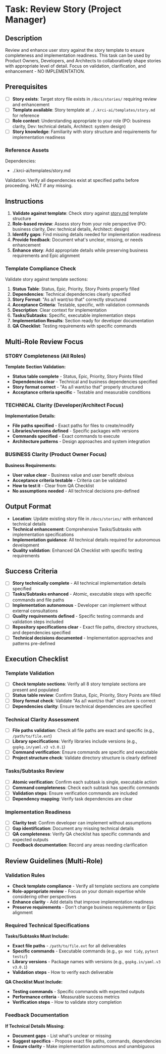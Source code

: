 # Task: Review Story (Project Manager)

## Description

Review and enhance user story against the story template to ensure completeness and implementation readiness. This task can be used by Product Owners, Developers, and Architects to collaboratively shape stories with appropriate level of detail. Focus on validation, clarification, and enhancement - NO IMPLEMENTATION.

## Prerequisites

- [ ] **Story exists**: Target story file exists in `/docs/stories/` requiring review and enhancement
- [ ] **Template available**: Story template at `./.krci-ai/templates/story.md` for reference
- [ ] **Role context**: Understanding appropriate to your role (PO: business clarity, Dev: technical details, Architect: system design)
- [ ] **Story knowledge**: Familiarity with story structure and requirements for implementation readiness

### Reference Assets

Dependencies:

- ./.krci-ai/templates/story.md

Validation: Verify all dependencies exist at specified paths before proceeding. HALT if any missing.

## Instructions

1. **Validate against template**: Check story against [story.md](./.krci-ai/templates/story.md) template structure
2. **Role-based review**: Assess story from your role perspective (PO: business clarity, Dev: technical details, Architect: design)
3. **Identify gaps**: Find missing details needed for implementation readiness
4. **Provide feedback**: Document what's unclear, missing, or needs enhancement
5. **Enhance story**: Add appropriate details while preserving business requirements and Epic alignment

### Template Compliance Check

Validate story against template sections:

1. **Status Table**: Status, Epic, Priority, Story Points properly filled
2. **Dependencies**: Technical dependencies clearly specified
3. **Story Format**: "As a/I want/so that" correctly structured
4. **Acceptance Criteria**: Testable, specific, with validation commands
5. **Description**: Clear context for implementation
6. **Tasks/Subtasks**: Specific, executable implementation steps
7. **Implementation Results**: Section ready for developer documentation
8. **QA Checklist**: Testing requirements with specific commands

## Multi-Role Review Focus

### STORY Completeness (All Roles)

**Template Section Validation:**

- **Status table complete** - Status, Epic, Priority, Story Points filled
- **Dependencies clear** - Technical and business dependencies specified
- **Story format correct** - "As a/I want/so that" properly structured
- **Acceptance criteria specific** - Testable and measurable conditions

### TECHNICAL Clarity (Developer/Architect Focus)

**Implementation Details:**

- **File paths specified** - Exact paths for files to create/modify
- **Libraries/versions defined** - Specific packages with versions
- **Commands specified** - Exact commands to execute
- **Architecture patterns** - Design approaches and system integration

### BUSINESS Clarity (Product Owner Focus)

**Business Requirements:**

- **User value clear** - Business value and user benefit obvious
- **Acceptance criteria testable** - Criteria can be validated
- **How to test it** - Clear from QA Checklist
- **No assumptions needed** - All technical decisions pre-defined

## Output Format

- **Location**: Update existing story file in `/docs/stories/` with enhanced technical details
- **Technical enhancement**: Comprehensive Tasks/Subtasks with implementation specifications
- **Implementation guidance**: All technical details required for autonomous development
- **Quality validation**: Enhanced QA Checklist with specific testing requirements

## Success Criteria

- [ ] **Story technically complete** - All technical implementation details specified
- [ ] **Tasks/Subtasks enhanced** - Atomic, executable steps with specific commands and file paths
- [ ] **Implementation autonomous** - Developer can implement without external consultations
- [ ] **Quality requirements defined** - Specific testing commands and validation steps included
- [ ] **Repository specifications clear** - Exact file paths, directory structures, and dependencies specified
- [ ] **Technical decisions documented** - Implementation approaches and patterns pre-defined

## Execution Checklist

### Template Validation

- [ ] **Check template sections**: Verify all 8 story template sections are present and populated
- [ ] **Status table review**: Confirm Status, Epic, Priority, Story Points are filled
- [ ] **Story format check**: Validate "As a/I want/so that" structure is correct
- [ ] **Dependencies clarity**: Ensure technical dependencies are specified

### Technical Clarity Assessment

- [ ] **File paths validation**: Check all file paths are exact and specific (e.g., `/path/to/file.ext`)
- [ ] **Library specifications**: Verify libraries include versions (e.g., `gopkg.in/yaml.v3 v3.0.1`)
- [ ] **Command verification**: Ensure commands are specific and executable
- [ ] **Project structure check**: Validate directory structure is clearly defined

### Tasks/Subtasks Review

- [ ] **Atomic verification**: Confirm each subtask is single, executable action
- [ ] **Command completeness**: Check each subtask has specific commands
- [ ] **Validation steps**: Ensure verification commands are included
- [ ] **Dependency mapping**: Verify task dependencies are clear

### Implementation Readiness

- [ ] **Clarity test**: Confirm developer can implement without assumptions
- [ ] **Gap identification**: Document any missing technical details
- [ ] **QA completeness**: Verify QA checklist has specific commands and expected outputs
- [ ] **Feedback documentation**: Record any areas needing clarification

## Review Guidelines (Multi-Role)

### Validation Rules

- **Check template compliance** - Verify all template sections are complete
- **Role-appropriate review** - Focus on your domain expertise while considering other perspectives
- **Enhance clarity** - Add details that improve implementation readiness
- **Preserve requirements** - Don't change business requirements or Epic alignment

### Required Technical Specifications

**Tasks/Subtasks Must Include:**

- **Exact file paths** - `/path/to/file.ext` for all deliverables
- **Specific commands** - Executable commands (e.g., `go mod tidy`, `pytest tests/`)
- **Library versions** - Package names with versions (e.g., `gopkg.in/yaml.v3 v3.0.1`)
- **Validation steps** - How to verify each deliverable

**QA Checklist Must Include:**

- **Testing commands** - Specific commands with expected outputs
- **Performance criteria** - Measurable success metrics
- **Verification steps** - How to validate story completion

### Feedback Documentation

**If Technical Details Missing:**

- **Document gaps** - List what's unclear or missing
- **Suggest specifics** - Propose exact file paths, commands, dependencies
- **Ensure clarity** - Make implementation autonomous and unambiguous
